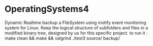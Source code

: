 # OperatingSystems4
Dynamic Realtime backup a FileSystem using inotify event monitoring system for Linux.
Keep the logical structure of subfolders and files in a modified binary tree, designed by us for this specific project. 
to run it : make clean && make && valgrind ./test3 source/ backup/
